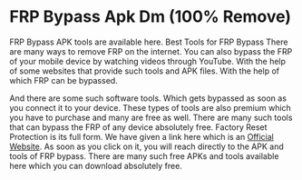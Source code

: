 # FRP Bypass Apk Dm (100% Remove)
FRP Bypass APK tools are available here. Best Tools for FRP Bypass
There are many ways to remove FRP on the internet. You can also bypass the FRP of your mobile device by watching videos through YouTube. With the help of some websites that provide such tools and APK files. With the help of which FRP can be bypassed.

And there are some such software tools. Which gets bypassed as soon as you connect it to your device. These types of tools are also premium which you have to purchase and many are free as well. There are many such tools that can bypass the FRP of any device absolutely free. Factory Reset Protection is its full form. We have given a link here which is an <a href="https://frpbypass.io/">Official Website</a>. As soon as you click on it, you will reach directly to the APK and tools of FRP bypass. There are many such free APKs and tools available here which you can download absolutely free.
